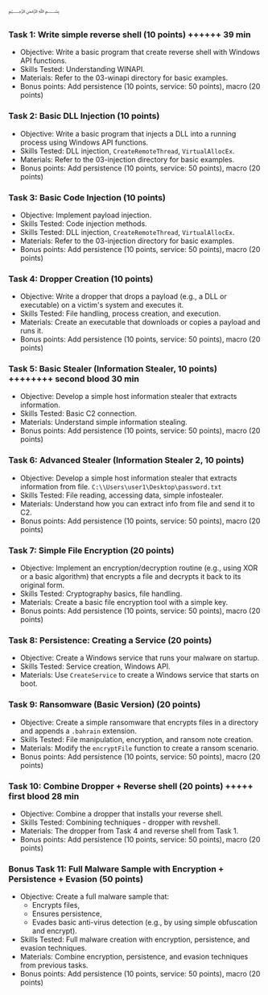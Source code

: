 ﷽

### Task 1: Write simple reverse shell (10 points) ++++++ 39 min

- Objective: Write a basic program that create reverse shell with Windows API functions.
- Skills Tested: Understanding WINAPI.
- Materials: Refer to the 03-winapi directory for basic examples.
- Bonus points: Add persistence (10 points, service: 50 points), macro (20 points)

### Task 2: Basic DLL Injection (10 points)

- Objective: Write a basic program that injects a DLL into a running process using Windows API functions.
- Skills Tested: DLL injection, `CreateRemoteThread`, `VirtualAllocEx`.
- Materials: Refer to the 03-injection directory for basic examples.
- Bonus points: Add persistence (10 points, service: 50 points), macro (20 points)

### Task 3: Basic Code Injection (10 points)

- Objective: Implement payload injection.
- Skills Tested: Code injection methods.
- Skills Tested: DLL injection, `CreateRemoteThread`, `VirtualAllocEx`.
- Materials: Refer to the 03-injection directory for basic examples.
- Bonus points: Add persistence (10 points, service: 50 points), macro (20 points)

### Task 4: Dropper Creation (10 points)

- Objective: Write a dropper that drops a payload (e.g., a DLL or executable) on a victim's system and executes it.
- Skills Tested: File handling, process creation, and execution.
- Materials: Create an executable that downloads or copies a payload and runs it.
- Bonus points: Add persistence (10 points, service: 50 points), macro (20 points)

### Task 5: Basic Stealer (Information Stealer, 10 points) ++++++++ second blood 30 min

- Objective: Develop a simple host information stealer that extracts information.
- Skills Tested: Basic C2 connection.
- Materials: Understand simple information stealing.
- Bonus points: Add persistence (10 points, service: 50 points), macro (20 points)

### Task 6: Advanced Stealer (Information Stealer 2, 10 points)

- Objective: Develop a simple host information stealer that extracts information from file.
`C:\\Users\user1\Desktop\password.txt`
- Skills Tested: File reading, accessing data, simple infostealer.
- Materials: Understand how you can extract info from file and send it to C2.
- Bonus points: Add persistence (10 points, service: 50 points), macro (20 points)

### Task 7: Simple File Encryption (20 points)

- Objective: Implement an encryption/decryption routine (e.g., using XOR or a basic algorithm) that encrypts a file and decrypts it back to its original form.
- Skills Tested: Cryptography basics, file handling.
- Materials: Create a basic file encryption tool with a simple key.
- Bonus points: Add persistence (10 points, service: 50 points), macro (20 points)

### Task 8: Persistence: Creating a Service (20 points)

- Objective: Create a Windows service that runs your malware on startup.
- Skills Tested: Service creation, Windows API.
- Materials: Use `CreateService` to create a Windows service that starts on boot.

### Task 9: Ransomware (Basic Version) (20 points)

- Objective: Create a simple ransomware that encrypts files in a directory and appends a `.bahrain` extension.
- Skills Tested: File manipulation, encryption, and ransom note creation.
- Materials: Modify the `encryptFile` function to create a ransom scenario.
- Bonus points: Add persistence (10 points, service: 50 points), macro (20 points)

### Task 10: Combine Dropper + Reverse shell (20 points) +++++ first blood 28 min
- Objective: Combine a dropper that installs your reverse shell.
- Skills Tested: Combining techniques - dropper with revshell.
- Materials: The dropper from Task 4 and reverse shell from Task 1.
- Bonus points: Add persistence (10 points, service: 50 points), macro (20 points)

### Bonus Task 11: Full Malware Sample with Encryption + Persistence + Evasion (50 points)

- Objective: Create a full malware sample that:
    - Encrypts files,
    - Ensures persistence,
    - Evades basic anti-virus detection (e.g., by using simple obfuscation and encrypt).
- Skills Tested: Full malware creation with encryption, persistence, and evasion techniques.
- Materials: Combine encryption, persistence, and evasion techniques from previous tasks.
- Bonus points: Add persistence (10 points, service: 50 points), macro (20 points)
